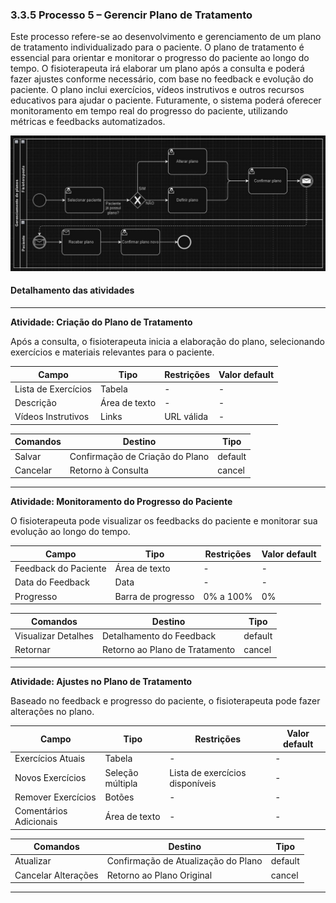### 3.3.5 Processo 5 – Gerencir Plano de Tratamento

Este processo refere-se ao desenvolvimento e gerenciamento de um plano de tratamento individualizado para o paciente. O plano de tratamento é essencial para orientar e monitorar o progresso do paciente ao longo do tempo. O fisioterapeuta irá elaborar um plano após a consulta e poderá fazer ajustes conforme necessário, com base no feedback e evolução do paciente. O plano inclui exercícios, vídeos instrutivos e outros recursos educativos para ajudar o paciente. Futuramente, o sistema poderá oferecer monitoramento em tempo real do progresso do paciente, utilizando métricas e feedbacks automatizados.

![Processo 5](../assets/processes/processo-5-gerenciar-plano.jpg)

#### Detalhamento das atividades
---

**Atividade: Criação do Plano de Tratamento**

Após a consulta, o fisioterapeuta inicia a elaboração do plano, selecionando exercícios e materiais relevantes para o paciente.

| **Campo**               | **Tipo**               | **Restrições**                             | **Valor default** |
| ---                     | ---                    | ---                                        | ---               |
| Lista de Exercícios     | Tabela                 | -                                          | -                 |
| Descrição               | Área de texto          | -                                          | -                 |
| Vídeos Instrutivos      | Links                  | URL válida                                 | -                 |

| **Comandos**            |  **Destino**                               | **Tipo** |
| ---                     | ---                                        | ---      |
| Salvar                  | Confirmação de Criação do Plano            | default  |
| Cancelar                | Retorno à Consulta                         | cancel   |

---

**Atividade: Monitoramento do Progresso do Paciente**

O fisioterapeuta pode visualizar os feedbacks do paciente e monitorar sua evolução ao longo do tempo.

| **Campo**               | **Tipo**               | **Restrições**                             | **Valor default** |
| ---                     | ---                    | ---                                        | ---               |
| Feedback do Paciente    | Área de texto          | -                                          | -                 |
| Data do Feedback        | Data                   | -                                          | -                 |
| Progresso               | Barra de progresso     | 0% a 100%                                  | 0%                |

| **Comandos**            |  **Destino**                               | **Tipo** |
| ---                     | ---                                        | ---      |
| Visualizar Detalhes     | Detalhamento do Feedback                   | default  |
| Retornar                | Retorno ao Plano de Tratamento             | cancel   |

---

**Atividade: Ajustes no Plano de Tratamento**

Baseado no feedback e progresso do paciente, o fisioterapeuta pode fazer alterações no plano.

| **Campo**               | **Tipo**               | **Restrições**                             | **Valor default** |
| ---                     | ---                    | ---                                        | ---               |
| Exercícios Atuais       | Tabela                 | -                                          | -                 |
| Novos Exercícios        | Seleção múltipla       | Lista de exercícios disponíveis            | -                 |
| Remover Exercícios      | Botões                 | -                                          | -                 |
| Comentários Adicionais  | Área de texto          | -                                          | -                 |

| **Comandos**            |  **Destino**                               | **Tipo** |
| ---                     | ---                                        | ---      |
| Atualizar               | Confirmação de Atualização do Plano        | default  |
| Cancelar Alterações     | Retorno ao Plano Original                  | cancel   |

---